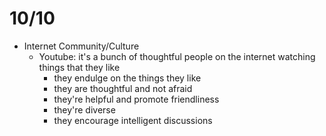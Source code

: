 # 10/10

- Internet Community/Culture
    + Youtube: it's a bunch of thoughtful people on the internet watching things that they like
        *  they endulge on the things they like
        *  they are thoughtful and not afraid
        *  they're helpful and promote friendliness
        *  they're diverse
        *  they encourage intelligent discussions